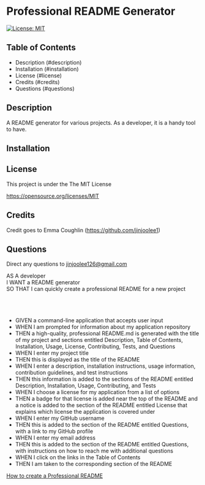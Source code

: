 # Professional README Generator
[![License: MIT](https://img.shields.io/badge/License-MIT-purple.svg)](https://opensource.org/licenses/MIT)
<br />

## Table of Contents
* Description (#description)
* Installation (#installation)
* License (#license)
* Credits (#credits)
* Questions (#questions)

## Description
A README generator for various projects. As a developer, it is a handy tool to have. <br />

## Installation

## License
This project is under the The MIT License 

https://opensource.org/licenses/MIT

## Credits
Credit goes to Emma Coughlin (https://github.com/jinjoolee1)

## Questions
Direct any questions to jinjoolee126@gmail.com


AS A developer <br />
I WANT a README generator <br />
SO THAT I can quickly create a professional README for a new project <br />
<br />
<br />
<br />

* GIVEN a command-line application that accepts user input
* WHEN I am prompted for information about my application repository
* THEN a high-quality, professional README.md is generated with the title of my project and sections entitled Description, Table of Contents, Installation, Usage, License, Contributing, Tests, and Questions
* WHEN I enter my project title
* THEN this is displayed as the title of the README
* WHEN I enter a description, installation instructions, usage information, contribution guidelines, and test instructions
* THEN this information is added to the sections of the README entitled Description, Installation, Usage, Contributing, and Tests
* WHEN I choose a license for my application from a list of options
* THEN a badge for that license is added near the top of the README and a notice is added to the section of the README entitled License that explains which license the application is covered under
* WHEN I enter my GitHub username
* THEN this is added to the section of the README entitled Questions, with a link to my GitHub profile
* WHEN I enter my email address
* THEN this is added to the section of the README entitled Questions, with instructions on how to reach me with additional questions
* WHEN I click on the links in the Table of Contents
* THEN I am taken to the corresponding section of the README

[How to create a Professional README](https://coding-boot-camp.github.io/full-stack/github/professional-readme-guide)

